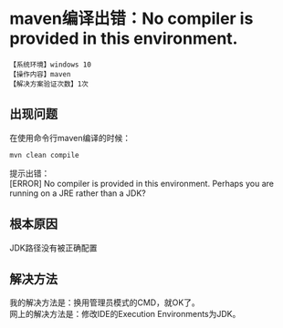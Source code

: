 # maven编译出错：No compiler is provided in this environment.
`【系统环境】windows 10`  
`【操作内容】maven`  
`【解决方案验证次数】1次`  
## <i class="fa fa-question-circle"></i> 出现问题
在使用命令行maven编译的时候：
```
mvn clean compile
```
提示出错：  
[ERROR] No compiler is provided in this environment. Perhaps you are running on a JRE rather than a JDK?
## <i class="fa fa-bullseye"></i> 根本原因
JDK路径没有被正确配置
## <i class="fa fa-check-circle"></i> 解决方法
我的解决方法是：换用管理员模式的CMD，就OK了。  
网上的解决方法是：修改IDE的Execution Environments为JDK。
